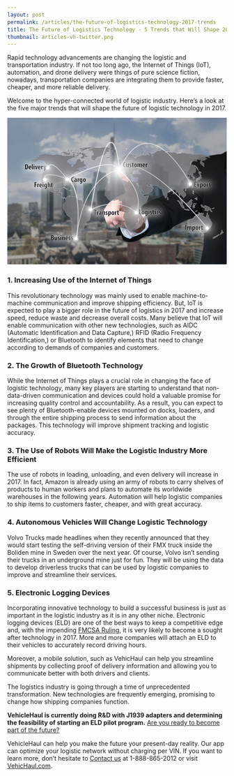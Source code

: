 ```yaml
---
layout: post
permalink: /articles/the-future-of-logistics-technology-2017-trends
title: The Future of Logistics Technology - 5 Trends that Will Shape 2017
thumbnail: articles-vh-twitter.png
---
```


Rapid technology advancements are changing the logistic and transportation industry. If not too long ago, the Internet of Things (IoT), automation, and drone delivery were things of pure science fiction, nowadays, transportation companies are integrating them to provide faster, cheaper, and more reliable delivery.

Welcome to the hyper-connected world of logistic industry. Here’s a look at the five major trends that will shape the future of logistic technology in 2017.

![future logistics](/img/articles/future-logistics.jpg)

### 1. Increasing Use of the Internet of Things

This revolutionary technology was mainly used to enable machine-to-machine communication and improve shipping efficiency. But, IoT is expected to play a bigger role in the future of logistics in 2017 and increase speed, reduce waste and decrease overall costs. Many believe that IoT will enable communication with other new technologies, such as AIDC (Automatic Identification and Data Capture,) RFID (Radio Frequency Identification,) or Bluetooth to identify elements that need to change according to demands of companies and customers.

### 2. The Growth of Bluetooth Technology

While the Internet of Things plays a crucial role in changing the face of logistic technology, many key players are starting to understand that non-data-driven communication and devices could hold a valuable promise for increasing quality control and accountability. As a result, you can expect to see plenty of Bluetooth-enable devices mounted on docks, loaders, and through the entire shipping process to send information about the packages. This technology will improve shipment tracking and logistic accuracy.

### 3. The Use of Robots Will Make the Logistic Industry More Efficient

The use of robots in loading, unloading, and even delivery will increase in 2017. In fact, Amazon is already using an army of robots to carry shelves of products to human workers and plans to automate its worldwide warehouses in the following years. Automation will help logistic companies to ship items to customers faster, cheaper, and with great accuracy.

### 4. Autonomous Vehicles Will Change Logistic Technology

Volvo Trucks made headlines when they recently announced that they would start testing the self-driving version of their FMX truck inside the Boliden mine in Sweden over the next year. Of course, Volvo isn’t sending their trucks in an underground mine just for fun. They will be using the data to develop driverless trucks that can be used by logistic companies to improve and streamline their services.

### 5. Electronic Logging Devices

Incorporating innovative technology to build a successful business is just as important in the logistic industry as it is in any other niche. Electronic logging devices (ELD) are one of the best ways to keep a competitive edge and, with the impending [FMCSA Ruling](https://www.fmcsa.dot.gov/hours-service/elds/electronic-logging-devices), it is very likely to become a sought after technology in 2017. More and more companies will attach an ELD to their vehicles to accurately record driving hours.

Moreover, a mobile solution, such as VehicHaul can help you streamline shipments by collecting proof of delivery information and allowing you to communicate better with both drivers and clients.

The logistics industry is going through a time of unprecedented transformation. New technologies are frequently emerging, promising to change how shipping companies function.

**VehicleHaul is currently doing R&D with J1939 adapters and determining the feasibility of starting an ELD pilot program.** [Are you ready to become part of the future?](http://www.vehichaul.com/contact "ELD starter program")

VehicleHaul can help you make the future your present-day reality. Our app can optimize your logistic network without charging per VIN. If you want to learn more, don’t hesitate to [Contact us](http://www.vehichaul.com/contact "Contact Us") at 1-888-865-2012 or visit [VehicHaul.com](http://www.vehichaul.com/ "VehicHaul").
